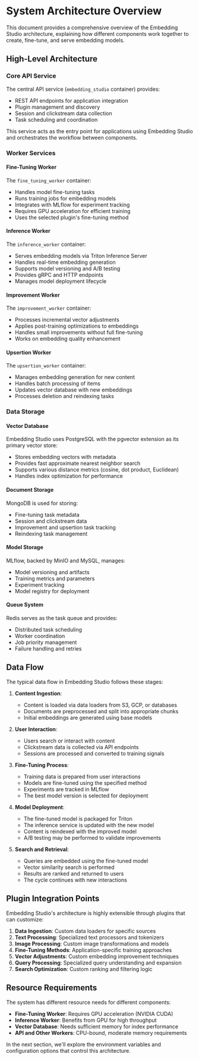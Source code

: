 # System Architecture Overview

This document provides a comprehensive overview of the Embedding Studio architecture, explaining how different components work together to create, fine-tune, and serve embedding models.

## High-Level Architecture

### Core API Service

The central API service (`embedding_studio` container) provides:

- REST API endpoints for application integration
- Plugin management and discovery
- Session and clickstream data collection
- Task scheduling and coordination

This service acts as the entry point for applications using Embedding Studio and orchestrates the workflow between components.

### Worker Services

#### Fine-Tuning Worker

The `fine_tuning_worker` container:

- Handles model fine-tuning tasks
- Runs training jobs for embedding models
- Integrates with MLflow for experiment tracking
- Requires GPU acceleration for efficient training
- Uses the selected plugin's fine-tuning method

#### Inference Worker

The `inference_worker` container:

- Serves embedding models via Triton Inference Server
- Handles real-time embedding generation
- Supports model versioning and A/B testing
- Provides gRPC and HTTP endpoints
- Manages model deployment lifecycle

#### Improvement Worker

The `improvement_worker` container:

- Processes incremental vector adjustments
- Applies post-training optimizations to embeddings
- Handles small improvements without full fine-tuning
- Works on embedding quality enhancement

#### Upsertion Worker

The `upsertion_worker` container:

- Manages embedding generation for new content
- Handles batch processing of items
- Updates vector database with new embeddings
- Processes deletion and reindexing tasks

### Data Storage

#### Vector Database

Embedding Studio uses PostgreSQL with the pgvector extension as its primary vector store:

- Stores embedding vectors with metadata
- Provides fast approximate nearest neighbor search
- Supports various distance metrics (cosine, dot product, Euclidean)
- Handles index optimization for performance

#### Document Storage

MongoDB is used for storing:

- Fine-tuning task metadata
- Session and clickstream data
- Improvement and upsertion task tracking
- Reindexing task management

#### Model Storage

MLflow, backed by MinIO and MySQL, manages:

- Model versioning and artifacts
- Training metrics and parameters
- Experiment tracking
- Model registry for deployment

#### Queue System

Redis serves as the task queue and provides:

- Distributed task scheduling
- Worker coordination
- Job priority management
- Failure handling and retries

## Data Flow

The typical data flow in Embedding Studio follows these stages:

1. **Content Ingestion**:
   - Content is loaded via data loaders from S3, GCP, or databases
   - Documents are preprocessed and split into appropriate chunks
   - Initial embeddings are generated using base models

2. **User Interaction**:
   - Users search or interact with content
   - Clickstream data is collected via API endpoints
   - Sessions are processed and converted to training signals

3. **Fine-Tuning Process**:
   - Training data is prepared from user interactions
   - Models are fine-tuned using the specified method
   - Experiments are tracked in MLflow
   - The best model version is selected for deployment

4. **Model Deployment**:
   - The fine-tuned model is packaged for Triton
   - The inference service is updated with the new model
   - Content is reindexed with the improved model
   - A/B testing may be performed to validate improvements

5. **Search and Retrieval**:
   - Queries are embedded using the fine-tuned model
   - Vector similarity search is performed
   - Results are ranked and returned to users
   - The cycle continues with new interactions

## Plugin Integration Points

Embedding Studio's architecture is highly extensible through plugins that can customize:

1. **Data Ingestion**: Custom data loaders for specific sources
2. **Text Processing**: Specialized text processors and tokenizers
3. **Image Processing**: Custom image transformations and models
4. **Fine-Tuning Methods**: Application-specific training approaches
5. **Vector Adjustments**: Custom embedding improvement techniques
6. **Query Processing**: Specialized query understanding and expansion
7. **Search Optimization**: Custom ranking and filtering logic

## Resource Requirements

The system has different resource needs for different components:

- **Fine-Tuning Worker**: Requires GPU acceleration (NVIDIA CUDA)
- **Inference Worker**: Benefits from GPU for high throughput
- **Vector Database**: Needs sufficient memory for index performance
- **API and Other Workers**: CPU-bound, moderate memory requirements

In the next section, we'll explore the environment variables and configuration options that control this architecture.